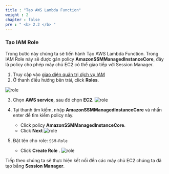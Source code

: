 ```yaml
---
title : "Tạo AWS Lambda Function"
weight : 2 
chapter : false
pre : " <b> 2.2 </b> "
---
```


### Tạo IAM Role

Trong bước này chúng ta sẽ tiến hành Tạo AWS Lambda Function. Trong IAM Role này sẽ được gán policy **AmazonSSMManagedInstanceCore**, đây là policy cho phép máy chủ EC2 có thể giao tiếp với Session Manager.

1. Truy cập vào [giao diện quản trị dịch vụ IAM](https://console.aws.amazon.com/iamv2/)
2. Ở thanh điều hướng bên trái, click  **Roles**.  

![role](/images/2/35.png)

3. Chọn **AWS service**, sau đó chọn **EC2**.
![role](/images/2/36.png)

4. Tại thanh tìm kiếm, nhập **AmazonSSMManagedInstanceCore** và nhấn enter để tìm kiếm policy này.
    - Click policy **AmazonSSMManagedInstanceCore**.
    - Click **Next**
![role](/images/2/37.png)
5. Đặt tên cho role: ``SSM-Role``
    - Click **Create Role** \.
![role](/images/2/38.png)

Tiếp theo chúng ta sẽ thực hiện kết nối đến các máy chủ EC2 chúng ta đã tạo bằng **Session Manager**.